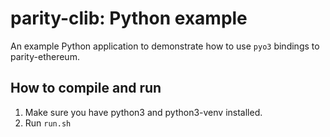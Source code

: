 parity-clib: Python example
===================================

An example Python application to demonstrate how to use `pyo3` bindings to parity-ethereum.

## How to compile and run

1. Make sure you have python3 and python3-venv installed.
2. Run `run.sh`
